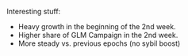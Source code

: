 Interesting stuff:

- Heavy growth in the beginning of the 2nd week.
- Higher share of GLM Campaign in the 2nd week.
- More steady vs. previous epochs (no sybil boost)